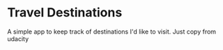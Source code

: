 # Travel Destinations

A simple app to keep track of destinations I'd like to visit.
Just copy from udacity
